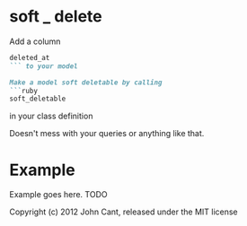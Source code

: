 soft _ delete
===========

Add a column
```ruby
deleted_at
``` to your model

Make a model soft deletable by calling
```ruby
soft_deletable
```
 in your class definition


Doesn't mess with your queries or anything like that.

Example
=======

Example goes here. TODO


Copyright (c) 2012 John Cant, released under the MIT license
